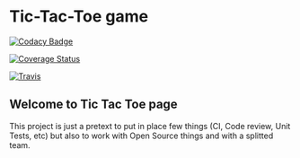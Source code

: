 # Tic-Tac-Toe game

[![Codacy Badge](https://api.codacy.com/project/badge/Grade/f90f8c4257dc4288a5aa3dd0997a7792)](https://www.codacy.com/app/tom.gcardoso/Tic-Tac-Toe?utm_source=github.com&utm_medium=referral&utm_content=TomasGC/Tic-Tac-Toe&utm_campaign=badger)

[![Coverage Status](https://coveralls.io/repos/github/TomasGC/Tic-Tac-Toe/badge.svg?branch=master)](https://coveralls.io/github/TomasGC/Tic-Tac-Toe?branch=master)

[![Travis](https://travis-ci.org/TomasGC/Tic-Tac-Toe/settings)](https://travis-ci.org/TomasGC/Tic-Tac-Toe/settings)

## Welcome to Tic Tac Toe page

This project is just a pretext to put in place few things (CI, Code review, Unit Tests, etc) but also to work with Open Source things and with a splitted team.
